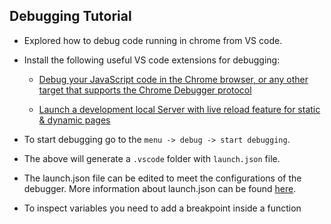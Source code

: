 ## Debugging Tutorial

- Explored how to debug code running in chrome from VS code.

- Install the following useful VS code extensions for debugging:
    
    * [Debug your JavaScript code in the Chrome browser, or any other target that supports the Chrome Debugger protocol](https://marketplace.visualstudio.com/items?itemName=msjsdiag.debugger-for-chrome)

    * [Launch a development local Server with live reload feature for static & dynamic pages](https://marketplace.visualstudio.com/items?itemName=ritwickdey.LiveServer)

- To start debugging go to the `menu -> debug -> start debugging`. 

- The above will generate a `.vscode` folder with `launch.json` file. 

- The launch.json file can be edited to meet the configurations of the debugger. More information about launch.json can be found [here](https://marketplace.visualstudio.com/items?itemName=msjsdiag.debugger-for-chrome).

- To inspect variables you need to add a breakpoint inside a function


